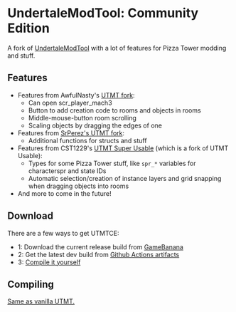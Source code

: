 # UndertaleModTool: Community Edition

A fork of [UndertaleModTool](https://github.com/krzys-h/UndertaleModTool) with a lot of features for Pizza Tower modding and stuff.

## Features
- Features from AwfulNasty's [UTMT fork](https://github.com/AwfulNasty/UndertaleModTool/):
  - Can open scr_player_mach3
  - Button to add creation code to rooms and objects in rooms
  - Middle-mouse-button room scrolling
  - Scaling objects by dragging the edges of one
- Features from [SrPerez's UTMT fork](https://github.com/GithubSPerez/UndertaleModTool/):
  - Additional functions for structs and stuff
- Features from CST1229's [UTMT Super Usable](https://github.com/CST1229/UndertaleModTool/tree/super-usable) (which is a fork of UTMT Usable):
  - Types for some Pizza Tower stuff, like `spr_*` variables for characterspr and state IDs
  - Automatic selection/creation of instance layers and grid snapping when dragging objects into rooms
- And more to come in the future!

## Download

There are a few ways to get UTMTCE:
- 1: Download the current release build from [GameBanana](https://gamebanana.com/tools/14193/)
- 2: Get the latest dev build from [Github Actions artifacts](https://github.com/XDOneDude/UndertaleModToolCE/actions/)
- 3: [Compile it yourself](#compiling)

## Compiling

[Same as vanilla UTMT.](https://github.com/krzys-h/UndertaleModTool#compilation-instructions)



<!--
  commandline building:

  dotnet publish UndertaleModTool -c Release -r win-x64 --self-contained false -p:PublishSingleFile=True --output bin/non-sc
  dotnet publish UndertaleModTool -c Release -r win-x64 --self-contained true -p:PublishSingleFile=True --output bin/sc
  dotnet publish UndertaleModCli -c Release -r win-x64 --self-contained false -p:PublishSingleFile=True --output bin/cli

-->
